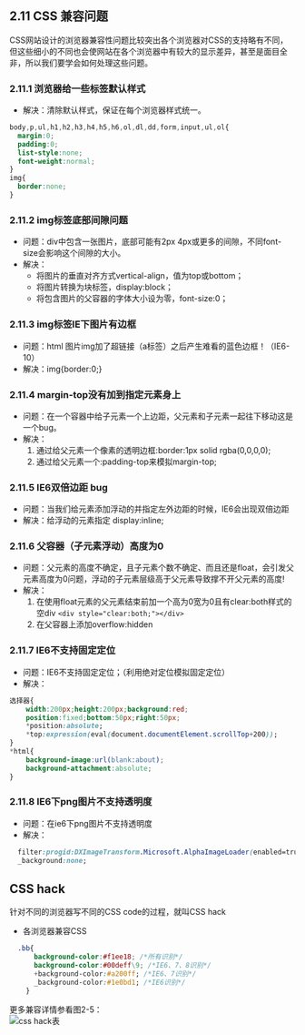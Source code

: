 ## 2.11 CSS 兼容问题
  CSS网站设计的浏览器兼容性问题比较突出各个浏览器对CSS的支持略有不同，但这些细小的不同也会使网站在各个浏览器中有较大的显示差异，甚至是面目全非，所以我们要学会如何处理这些问题。

### 2.11.1 浏览器给一些标签默认样式
  + 解决：清除默认样式，保证在每个浏览器样式统一。

  ```css
  body,p,ul,h1,h2,h3,h4,h5,h6,ol,dl,dd,form,input,ul,ol{
    margin:0;
    padding:0;
    list-style:none;
    font-weight:normal;
  }
  img{
    border:none;
  }
  ```

### 2.11.2 img标签底部间隙问题
  + 问题：div中包含一张图片，底部可能有2px 4px或更多的间隙，不同font-size会影响这个间隙的大小。
  + 解决：
    - 将图片的垂直对齐方式vertical-align，值为top或bottom；
    - 将图片转换为块标签，display:block；
    - 将包含图片的父容器的字体大小设为零，font-size:0；

### 2.11.3 img标签IE下图片有边框
  + 问题：html 图片img加了超链接（a标签）之后产生难看的蓝色边框！（IE6-10）
  + 解决：img{border:0;}

### 2.11.4 margin-top没有加到指定元素身上
  + 问题：在一个容器中给子元素一个上边距，父元素和子元素一起往下移动这是一个bug。
  + 解决：
    1. 通过给父元素一个像素的透明边框:border:1px solid rgba(0,0,0,0);
    2. 通过给父元素一个:padding-top来模拟margin-top;      

### 2.11.5 IE6双倍边距 bug
  + 问题：当我们给元素添加浮动的并指定左外边距的时候，IE6会出现双倍边距
  + 解决：给浮动的元素指定 display:inline;

### 2.11.6 父容器（子元素浮动）高度为0
  + 问题：父元素的高度不确定，且子元素个数不确定、而且还是float，会引发父元素高度为0问题，浮动的子元素层级高于父元素导致撑不开父元素的高度!
  + 解决：
    1. 在使用float元素的父元素结束前加一个高为0宽为0且有clear:both样式的空div
      `<div style="clear:both;"></div>`
    2. 在父容器上添加overflow:hidden

### 2.11.7 IE6不支持固定定位
  + 问题：IE6不支持固定定位；（利用绝对定位模拟固定定位）
  + 解决：
  ```css
  选择器{
      width:200px;height:200px;background:red;
      position:fixed;bottom:50px;right:50px;
      *position:absolute;
      *top:expression(eval(document.documentElement.scrollTop+200));
  }
  *html{
      background-image:url(blank:about);
      background-attachment:absolute;
  }
  ```

### 2.11.8 IE6下png图片不支持透明度
  * 问题：在ie6下png图片不支持透明度
  * 解决：

  ```css
    filter:progid:DXImageTransform.Microsoft.AlphaImageLoader(enabled=true, sizingMethod=image,src="opacity.png");
    _background:none;

  ```

## CSS hack
针对不同的浏览器写不同的CSS code的过程，就叫CSS hack
  * 各浏览器兼容CSS

  ```css
    .bb{
        background-color:#f1ee18; /*所有识别*/
        background-color:#00deff\9; /*IE6、7、8识别*/
        +background-color:#a200ff; /*IE6、7识别*/
        _background-color:#1e0bd1; /*IE6识别*/
      }
  ```
更多兼容详情参看图2-5：  
  ![css hack表](amWiki/images/hack.png)  
